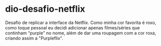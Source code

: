 # dio-desafio-netflix

Desafio de replicar a interface da Netflix. Como minha cor favorita é roxo, como toque pessoal eu decidi adicionar apenas filmes/séries que continham “purple” no nome, além de dar uma roupagem com a cor roxa, criando assim a "Purpleflix".
